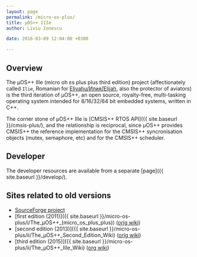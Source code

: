 ```yaml
---
layout: page
permalink: /micro-os-plus/
title: µOS++ IIIe
author: Liviu Ionescu

date: 2016-03-09 12:04:00 +0300

---
```


## Overview

The µOS++ IIIe (micro oh ɛs plus plus third edition) project  (affectionately called `Ilie`, Romanian for [Eliyahu/Илия́/Elijah](http://en.wikipedia.org/wiki/Elijah), also the protector of aviators) is the third iteration of µOS++, an open source, royalty-free, multi-tasking operating system intended for 8/16/32/64 bit embedded systems, written in C++.

The corner stone of µOS++ IIIe is [CMSIS++ RTOS API]({{ site.baseurl }}/cmsis-plus/), and the relationship is reciprocal, since µOS++ provides CMSIS++ the reference implementation for the CMSIS++ syncronisation objects (mutex, semaphore, etc) and for the CMSIS++ scheduler.

## Developer

The developer resources are available from a separate [page]({{ site.baseurl }}/develop/).

## Sites related to old versions

* [SourceForge project](https://sourceforge.net/projects/micro-os-plus/)
* [first edition (2011)]({{ site.baseurl }}/micro-os-plus/i/The_µOS++_(micro_os_plus_plus)) ([orig wiki](http://micro-os-plus.sourceforge.net/old-wiki/))
* [second edition (2013)]({{ site.baseurl }}/micro-os-plus/ii/The_µOS++_Second_Edition_Wiki) ([orig wiki](http://micro-os-plus.sourceforge.net/wiki/The_µOS%2B%2B_Second_Edition_Wiki))
* [third edition (2015)]({{ site.baseurl }}/micro-os-plus/ii/The_µOS++_IIIe_Wiki) ([org wiki](http://micro-os-plus.sourceforge.net/wiki/The_µOS%2B%2B_IIIe_Wiki))
